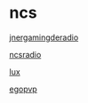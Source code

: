 # ncs

[jnergamingderadio](http://jnergamingderadio.stream.laut.fm/jnergamingderadio)

[ncsradio](http://ncsradio.stream.laut.fm/ncsradio)

[lux](http://lux.stream.laut.fm/lux)

[egopvp](http://egopvp.stream.laut.fm/egopvp)

